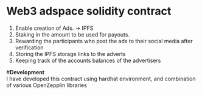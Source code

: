 # Web3 adspace solidity contract
1.  Enable creation of Ads. -> IPFS
2.  Staking in the amount to be used for payouts.
3.  Rewarding the participants who post the ads to their social media after verification
4.  Storing the IPFS storage links to the adverts
5.  Keeping track of the accounts balances of the advertisers


#**Development** <br/>
I have developed this contract using hardhat environment, and combination of various OpenZepplin libraries

